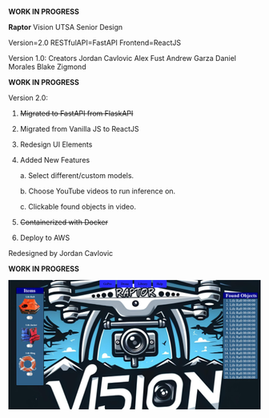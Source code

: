 **WORK IN PROGRESS**

**Raptor** Vision UTSA Senior Design

Version=2.0
RESTfulAPI=FastAPI
Frontend=ReactJS

Version 1.0:
Creators
  Jordan Cavlovic
  Alex Fust
  Andrew Garza
  Daniel Morales
  Blake Zigmond
  
**WORK IN PROGRESS**

Version 2.0:
1. ~~Migrated to FastAPI from FlaskAPI~~
2. Migrated from Vanilla JS to ReactJS
3. Redesign UI Elements
5. Added New Features

   
    a. Select different/custom models.
  
    b. Choose YouTube videos to run inference on.
  
    c. Clickable found objects in video.
  
6. ~~Containerized with Docker~~
7. Deploy to AWS

Redesigned by Jordan Cavlovic

**WORK IN PROGRESS**

![Alt text](https://github.com/Jcavlovic/raptorv2/blob/master/raptor%20preview.png?raw=true "Title")

